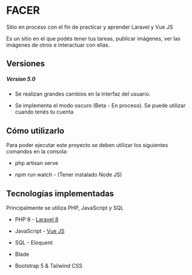 <h1>FACER</h1>
<p>Sitio en proceso con el fin de practicar y aprender Laravel y Vue JS</p>
<p>Es un sitio en el que podés tener tus tareas, publicar imágenes, ver las imágenes de otros e interactuar con ellas.</p>

## Versiones
<h5>Version 5.0</h5>
<ul>
    <li>
        <p>Se realizan grandes cambios en la interfaz del usuario.</p>
    </li>
    <li>
        <p>Se implementa el modo oscuro (Beta - En proceso). Se puede utilizar cuando   tenés tu cuenta </p>
    </li>
</ul>

## Cómo utilizarlo
<p>Para poder ejecutar este proyecto se deben utilizar los siguientes comandos en la consola:</p>
<ul>
    <li><p>php artisan serve</p></li>
    <li><p>npm run watch - (Tener instalado Node JS)</p></li>
</ul>

## Tecnologías implementadas
<p>Principalmente se utiliza PHP, JavaScript y SQL</p>
<ul>
    <li><p>PHP 8 - <a href="https://laravel.com" target="_blank">Laravel 8</a></p></li>
    <li><p>JavaScript - <a href="https://vuejs.org/" target="_blank">Vue JS</a></p></li>
    <li><p>SQL - Eloquent</p></li>
    <li><p>Blade</p></li>
    <li><p>Bootstrap 5 & Tailwind CSS</p></li>
</ul>
